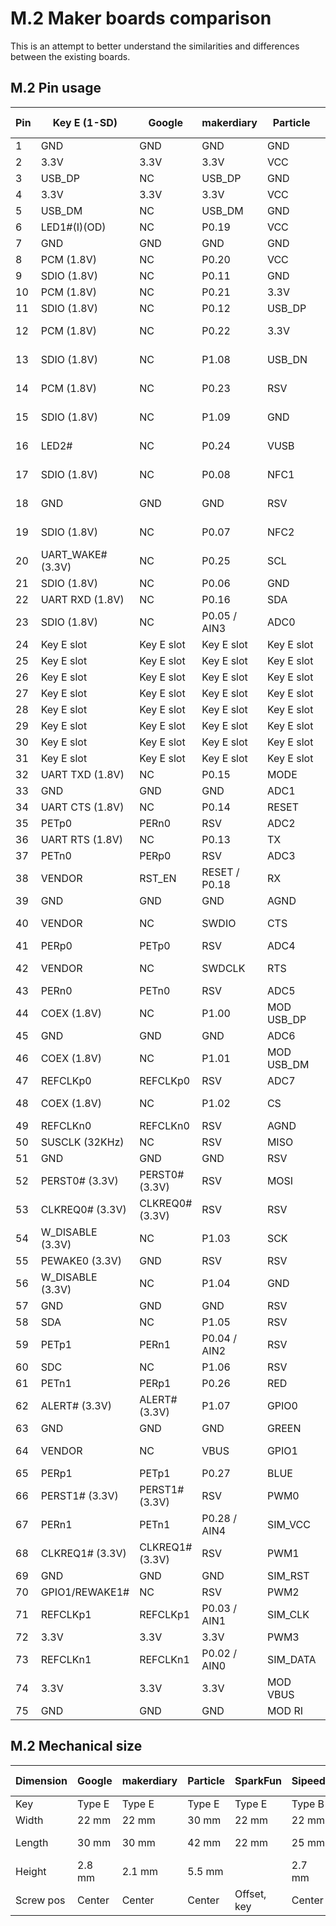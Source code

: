 # M.2 Maker boards comparison

This is an attempt to better understand the similarities and differences between the existing boards.

## M.2 Pin usage

| Pin | Key E (1-SD)    | Google          | makerdiary    | Particle   | SparkFun    | Sipeed     | WRTnode    | SNAPZZ gen.1 |
| --- | --------------- | --------------- | ------------- | ---------- | ----------- | ---------- | ---------- | ------------ |
| 1   | GND             | GND             | GND           | GND        | GND         | IO39       | UART1_RX   | GND          |
| 2   | 3.3V            | 3.3V            | 3.3V          | VCC        | 3.3V        | 5V         | 3.3V.      | 3.3V         |
| 3   | USB_DP          | NC              | USB_DP        | GND        | USB_DP      | IO37       | GND        | NC           |
| 4   | 3.3V            | 3.3V            | 3.3V          | VCC        | 3.3V EN     | 5V         | 3.3V       | 3.3V         |
| 5   | USB_DM          | NC              | USB_DM        | GND        | USB_DM      | IO38       | GND        | NC           |
| 6   | LED1#(I)(OD)    | NC              | P0.19         | VCC        | RESET#      | GND        | UART1_TX   | NC           |
| 7   | GND             | GND             | GND           | GND        | GND         | IO36       | USB_DP     | NC           |
| 8   | PCM (1.8V)      | NC              | P0.20         | VCC        | G11         | GND        | WLED       | NC           |
| 9   | SDIO (1.8V)     | NC              | P0.11         | GND        | USB_VIN     | IO34       | USB_DM     | NC           |
| 10  | PCM (1.8V)      | NC              | P0.21         | 3.3V       | D0          | RST        | LINK0      | NC           |
| 11  | SDIO (1.8V)     | NC              | P0.12         | USB_DP     | BOOT        | IO35       | GND        | NC           |
| 12  | PCM (1.8V)      | NC              | P0.22         | 3.3V       | I2C_SDA     | Key B slot | Key B slot | NC           |
| 13  | SDIO (1.8V)     | NC              | P1.08         | USB_DN     | UART_RTS1   | Key B slot | Key B slot | NC           |
| 14  | PCM (1.8V)      | NC              | P0.23         | RSV        | I2C_SCL     | Key B slot | Key B slot | NC           |
| 15  | SDIO (1.8V)     | NC              | P1.09         | GND        | UART_CTS1   | Key B slot | Key B slot | NC           |
| 16  | LED2#           | NC              | P0.24         | VUSB       | I2C_INT#    | Key B slot | Key B slot | NC           |
| 17  | SDIO (1.8V)     | NC              | P0.08         | NFC1       | UART_TX1    | Key B slot | Key B slot | NC           |
| 18  | GND             | GND             | GND           | RSV        | D1          | Key B slot | Key B slot | NC           |
| 19  | SDIO (1.8V)     | NC              | P0.07         | NFC2       | UART_RX1    | Key B slot | Key B slot | NC           |
| 20  | UART_WAKE#(3.3V)| NC              | P0.25         | SCL        | UART_RX2    | IO47       | LINK1      | NC           |
| 21  | SDIO (1.8V)     | NC              | P0.06         | GND        | SWDCK       | IO32       | LINK2      | NC           |
| 22  | UART RXD (1.8V) | NC              | P0.16         | SDA        | UART_TX2    | IO45       | LINK3      | NC           |
| 23  | SDIO (1.8V)     | NC              | P0.05 / AIN3  | ADC0       | SWDIO       | IO33       | LINK4      | GPIO-0       |
| 24  | Key E slot      | Key E slot      | Key E slot    | Key E slot | Key E slot  | IO43       | RXIP0      | Key E slot   |
| 25  | Key E slot      | Key E slot      | Key E slot    | Key E slot | Key E slot  | IO30       | REF_CLK0   | Key E slot   |
| 26  | Key E slot      | Key E slot      | Key E slot    | Key E slot | Key E slot  | IO41       | RXIN0      | Key E slot   |
| 27  | Key E slot      | Key E slot      | Key E slot    | Key E slot | Key E slot  | IO31       | GND        | Key E slot   |
| 28  | Key E slot      | Key E slot      | Key E slot    | Key E slot | Key E slot  | IO40       | TXOP0      | Key E slot   |
| 29  | Key E slot      | Key E slot      | Key E slot    | Key E slot | Key E slot  | IO28       | TXON4      | Key E slot   |
| 30  | Key E slot      | Key E slot      | Key E slot    | Key E slot | Key E slot  | IO42       | TXON0      | Key E slot   |
| 31  | Key E slot      | Key E slot      | Key E slot    | Key E slot | Key E slot  | IO29       | TXOP4      | Key E slot   |
| 32  | UART TXD (1.8V) | NC              | P0.15         | MODE       | PWM0        | IO44       | RXIN4      | NC           |
| 33  | GND             | GND             | GND           | ADC1       | GND         | IO26       | GND        | NC           |
| 34  | UART CTS (1.8V) | NC              | P0.14         | RESET      | A0          | IO46       | RXIP4      | NC           |
| 35  | PETp0           | PERn0           | RSV           | ADC2       | USBHOST_DP  | IO27       | RXIN3      | NC           |
| 36  | UART RTS (1.8V) | NC              | P0.13         | TX         | GND         | IO8        | TXON3      | NC           |
| 37  | PETn0           | PERp0           | RSV           | ADC3       | USBHOST_DM  | IO24       | RXIP3      | NC           |
| 38  | VENDOR          | RST_EN          | RESET / P0.18 | RX         | A1          | IO6        | TXOP3      | IO4          |
| 39  | GND             | GND             | GND           | AGND       | GND         | IO25       | GND        | NC           |
| 40  | VENDOR          | NC              | SWDIO         | CTS        | G0 / BUS0   | IO5        | TXON2      | USB/TTL-TX   |
| 41  | PERp0           | PETp0           | RSV           | ADC4       | CAN_RX      | IO22       | PCIE_TXN   | NC           |
| 42  | VENDOR          | NC              | SWDCLK        | RTS        | G1 / BUS1   | IO4        | TXOP2      | USB/TTL-RX   |
| 43  | PERn0           | PETn0           | RSV           | ADC5       | CAN_TX      | IO23       | PCIE_TXP   | IO3          |
| 44  | COEX (1.8V)     | NC              | P1.00         | MOD USB_DP | G2 / BUS2   | SPI0_D7    | RXIN2      | NC           |
| 45  | GND             | GND             | GND           | ADC6       | GND         | IO20       | GND        | NC           |
| 46  | COEX (1.8V)     | NC              | P1.01         | MOD USB_DM | G3 / BUS3   | SPI0_D6    | RXIP2      | NC           |
| 47  | REFCLKp0        | REFCLKp0        | RSV           | ADC7       | PWM1        | IO21       | PCIE_RXN   | USB-DN       |
| 48  | COEX (1.8V)     | NC              | P1.02         | CS         | G4 / BUS4   | SPI0_D5    | GPIO0      | USB-tgt-sel  |
| 49  | REFCLKn0        | REFCLKn0        | RSV           | AGND       | BATT_VIN    | IO18       | PCIE_RXP   | USB-DP       |
| 50  | SUSCLK (32KHz)  | NC              | RSV           | MISO       | AUD_BCLK    | SPI0_D4    | PERSTN     | NC           |
| 51  | GND             | GND             | GND           | RSV        | I2C_SDA1    | IO19       | GND        | NC           |
| 52  | PERST0# (3.3V)  | PERST0# (3.3V)  | RSV           | MOSI       | AUD_LRCLK   | SPI0_D3    | RXIN1      | NC           |
| 53  | CLKREQ0# (3.3V) | CLKREQ0# (3.3V) | RSV           | RSV        | I2C_SCL1    | BOOT       | PCIE_CKN   | I2C_SCL1     |
| 54  | W_DISABLE (3.3V)| NC              | P1.03         | SCK        | AUD_IN      | SPI0_D2    | RXIP1      | NC           |
| 55  | PEWAKE0 (3.3V)  | GND             | RSV           | RSV        | SPI_CS      | IO17       | PCIE_CKP   | I2C_SDA1     |
| 56  | W_DISABLE (3.3V)| NC              | P1.04         | GND        | AUD_OUT     | SPI0_D1    | TXON1      | NC           |
| 57  | GND             | GND             | GND           | RSV        | SPI_SCK     | IO14       | GND        | NC           |
| 58  | SDA             | NC              | P1.05         | RSV        | AUD_MCLK    | SPI0_D0    | TXOP1      | I2C_SDA      |
| 59  | PETp1           | PERn1           | P0.04 / AIN2  | RSV        | SPI_COPI    | IO16       | UART0_RX   | NC           |
| 60  | SDC             | NC              | P1.06         | RSV        | SDIO_SCK    | DVP_D0     | UART0_TX   | I2C_SCL      |
| 61  | PETn1           | PERp1           | P0.26         | RED        | SPI_CIPO    | IO12       | SPI_MOSI   | NC           |
| 62  | ALERT# (3.3V)   | ALERT# (3.3V)   | P1.07         | GPIO0      | SDIO_CMD    | DVP_D1     | SPI_MISO   | NC           |
| 63  | GND             | GND             | GND           | GREEN      | G10         | IO13       | SPI_CLK    | NC           |
| 64  | VENDOR          | NC              | VBUS          | GPIO1      | SDIO_DATA0  | DVP_D2     | SPI_CS1    | Mod-RST/EN   |
| 65  | PERp1           | PETp1           | P0.27         | BLUE       | G9          | IO10       | SDA        | NC           |
| 66  | PERST1# (3.3V)  | PERST1# (3.3V)  | RSV           | PWM0       | SDIO_DATA1  | DVP_D3     | SCLK       | NC           |
| 67  | PERn1           | PETn1           | P0.28 / AIN4  | SIM_VCC    | G8          | IO11       | I2S_CLK    | NC           |
| 68  | CLKREQ1# (3.3V) | CLKREQ1# (3.3V) | RSV           | PWM1       | SDIO_DATA2  | DVP_D4     | I2S_WS     | IO2          |
| 69  | GND             | GND             | GND           | SIM_RST    | G7 / BUS7   | IO9        | I2S_SDO    | NC           |
| 70  | GPIO1/REWAKE1#  | NC              | RSV           | PWM2       | SDIO_DATA3  | DVP_D5     | 3.3V       | IO1          |
| 71  | REFCLKp1        | REFCLKp1        | P0.03 / AIN1  | SIM_CLK    | G6 / BUS6   | IO7        | GND        | NC           |
| 72  | 3.3V            | 3.3V            | 3.3V          | PWM3       | RTC_3V_BATT | DVP_D6     | 3.3V       | 3.3V         |
| 73  | REFCLKn1        | REFCLKn1        | P0.02 / AIN0  | SIM_DATA   | G5 / BUS5   | 3.3V       | GND        | NC           |
| 74  | 3.3V            | 3.3V            | 3.3V          | MOD VBUS   | 3.3V        | DVP_D7     | 3.3V       | 3.3V         |
| 75  | GND             | GND             | GND           | MOD RI     | GND         | 1.8V       | I2S_SDI    | NC           |

## M.2 Mechanical size

| Dimension | Google    | makerdiary    | Particle   | SparkFun    | Sipeed     | WRTnode    | SNAPZZ gen.1 |
| --------- | --------- | ------------- | ---------- | ----------- | ---------- | ---------- | ------------ |
| Key       | Type E    | Type E        | Type E     | Type E      | Type B     | Type B     | Type E       |
| Width     | 22 mm     | 22 mm         | 30 mm      | 22 mm       | 22 mm      | 22 mm      | 22 mm        |
| Length    | 30 mm     | 30 mm         | 42 mm      | 22 mm       | 25 mm      | 42 mm      | 30 / 40 mm   |
| Height    | 2.8 mm    | 2.1 mm        | 5.5 mm     |             | 2.7 mm     | 3.5 mm     | 1.8 mm       |
| Screw pos | Center    | Center        | Center     | Offset, key | Center     | Center     | Centre       |
